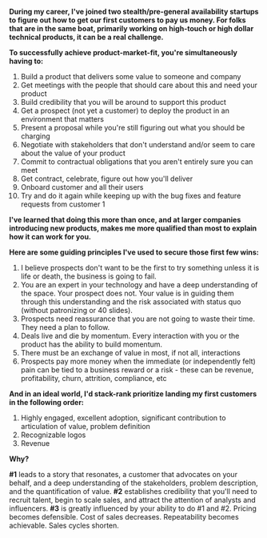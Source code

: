 **During my career, I've joined two stealth/pre-general availability startups to figure out how to get our first customers to pay us money. For folks that are in the same boat, primarily working on high-touch or high dollar technical products, it can be a real challenge.** 

**To successfully achieve product-market-fit, you're simultaneously having to:**

1. Build a product that delivers some value to someone and company
2. Get meetings with the people that should care about this and need your product
3. Build credibility that you will be around to support this product
4. Get a prospect (not yet a customer) to deploy the product in an environment that matters
5. Present a proposal while you're still figuring out what you should be charging
6. Negotiate with stakeholders that don't understand and/or seem to care about the value of your product
7. Commit to contractual obligations that you aren't entirely sure you can meet
8. Get contract, celebrate, figure out how you'll deliver
9. Onboard customer and all their users
10. Try and do it again while keeping up with the bug fixes and feature requests from customer 1

**I've learned that doing this more than once, and at larger companies introducing new products, makes me more qualified than most to explain how it can work for you.** 

**Here are some guiding principles I've used to secure those first few wins:**

1. I believe prospects don't want to be the first to try something unless it is life or death, the business is going to fail.
2. You are an expert in your technology and have a deep understanding of the space. Your prospect does not. Your value is in guiding them through this understanding and the risk associated with status quo (without patronizing or 40 slides).
3. Prospects need reassurance that you are not going to waste their time. They need a plan to follow.
3. Deals live and die by momentum. Every interaction with you or the product has the ability to build momentum.
4. There must be an exchange of value in most, if not all, interactions
5. Prospects pay more money when the immediate (or independently felt) pain can be tied to a business reward or a risk - these can be revenue, profitability, churn, attrition, compliance, etc

**And in an ideal world, I'd stack-rank prioritize landing my first customers in the following order:**

1. Highly engaged, excellent adoption, significant contribution to articulation of value, problem definition
2. Recognizable logos
3. Revenue

**Why?**

**#1** leads to a story that resonates, a customer that advocates on your behalf, and a deep understanding of the stakeholders, problem description, and the quantification of value.
**#2** establishes credibility that you'll need to recruit talent, begin to scale sales, and attract the attention of analysts and influencers.
**#3** is greatly influenced by your ability to do #1 and #2. Pricing becomes defensible. Cost of sales decreases. Repeatability becomes achievable. Sales cycles shorten.


